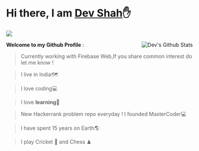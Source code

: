 <h1>Hi there, I am <a href="https://CodeRustyPro.github.io" target="_blank">Dev Shah</a>✋</h1> 

![](https://visitor-badge.glitch.me/badge?page_id=CodeRustyPro) 

<img align="right" alt="Dev's Github Stats" src="https://github-readme-stats.vercel.app/api?username=CodeRustyPro&show_icons=true&theme=tokyonight&count_private=true&show_icons=true"/>


**Welcome to my Github Profile** : 
  >Currently working with Firebase Web,If you share common interest do let me know !

  >I live in India🗺

  >I love coding💻

  >I love **learning**🏫
  
  >New Hackerrank problem repo everyday !
  >I founded MasterCoder💻


  >I have spent 15 years on Earth🌎


  >I play Cricket 🏏 and Chess ♟ 

 

